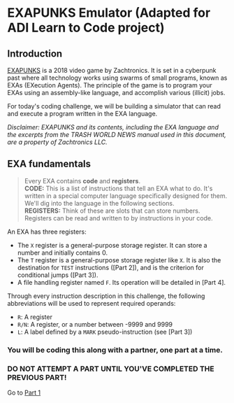 
# EXAPUNKS Emulator (Adapted for ADI Learn to Code project)

## Introduction

[EXAPUNKS] is a 2018 video game by Zachtronics. It is set in a cyberpunk past
where all technology works using swarms of small programs, known as EXAs
(EXecution Agents). The principle of the game is to program your EXAs using an
assembly-like language, and accomplish various (illicit) jobs. 

For today's coding challenge, we will be building a simulator that can read and
execute a program written in the EXA language.

[EXAPUNKS]: http://www.zachtronics.com/exapunks/

_Disclaimer: EXAPUNKS and its contents, including the EXA language and the
excerpts from the TRASH WORLD NEWS manual used in this document, are a
property of Zachtronics LLC._

## EXA fundamentals

> Every EXA contains **code** and **registers**.  
> **CODE:** This is a list of instructions that tell an EXA what to do. It's
> written in a special computer language specifically designed for them. We'll
> dig into the language in the following sections.   
> **REGISTERS:** Think of these are slots that can store numbers. Registers
> can be read and written to by instructions in your code. 

An EXA has three registers:

* The `X` register is a general-purpose storage register. It can store a
  number and initially contains 0.
* The `T` register is a general-purpose storage register like `X`. It is also
  the destination for `TEST` instructions ([Part 2]), and is the
  criterion for conditional jumps ([Part 3]).
* A file handling register named `F`. Its operation will be detailed in
  [Part 4].

Through every instruction description in this challenge, the following
abbreviations will be used to represent required operands:

* `R`: A register
* `R/N`: A register, or a number between -9999 and 9999
* `L`: A label defined by a `MARK` pseudo-instruction (see [Part 3])

### You will be coding this along with a partner, one part at a time.
### DO NOT ATTEMPT A PART UNTIL YOU'VE COMPLETED THE PREVIOUS PART!

Go to [Part 1]

[Part 1]: https://github.com/davewadestein/ADI-Learn-to-Code/new/main/projects
